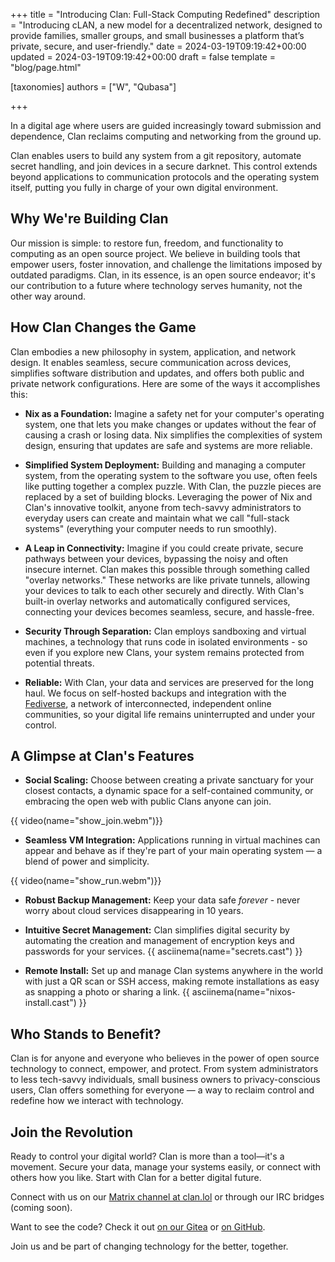 +++
title = "Introducing Clan: Full-Stack Computing Redefined"
description = "Introducing cLAN, a new model for a decentralized network, designed to provide families, smaller groups, and small businesses a platform that’s private, secure, and user-friendly."
date = 2024-03-19T09:19:42+00:00
updated = 2024-03-19T09:19:42+00:00
draft = false
template = "blog/page.html"

[taxonomies]
authors = ["W", "Qubasa"]

+++

In a digital age where users are guided increasingly toward submission and dependence, Clan reclaims computing and networking from the ground up.

Clan enables users to build any system from a git repository, automate secret handling, and join devices in a secure darknet. This control extends beyond applications to communication protocols and the operating system itself, putting you fully in charge of your own digital environment.

## Why We're Building Clan

Our mission is simple: to restore fun, freedom, and functionality to computing as an open source project. We believe in building tools that empower users, foster innovation, and challenge the limitations imposed by outdated paradigms. Clan, in its essence, is an open source endeavor; it's our contribution to a future where technology serves humanity, not the other way around.

## How Clan Changes the Game
Clan embodies a new philosophy in system, application, and network design. It enables seamless, secure communication across devices, simplifies software distribution and updates, and offers both public and private network configurations. Here are some of the ways it accomplishes this:

- **Nix as a Foundation:** Imagine a safety net for your computer's operating system, one that lets you make changes or updates without the fear of causing a crash or losing data. Nix simplifies the complexities of system design, ensuring that updates are safe and systems are more reliable.

- **Simplified System Deployment:** Building and managing a computer system, from the operating system to the software you use, often feels like putting together a complex puzzle. With Clan, the puzzle pieces are replaced by a set of building blocks. Leveraging the power of Nix and Clan's innovative toolkit, anyone from tech-savvy administrators to everyday users can create and maintain what we call "full-stack systems" (everything your computer needs to run smoothly).

- **A Leap in Connectivity:** Imagine if you could create private, secure pathways between your devices, bypassing the noisy and often insecure internet. Clan makes this possible through something called "overlay networks." These networks are like private tunnels, allowing your devices to talk to each other securely and directly. With Clan's built-in overlay networks and automatically configured services, connecting your devices becomes seamless, secure, and hassle-free.

- **Security Through Separation:** Clan employs sandboxing and virtual machines, a technology that runs code in isolated environments - so even if you explore new Clans, your system remains protected from potential threats.

- **Reliable:** With Clan, your data and services are preserved for the long haul. We focus on self-hosted backups and integration with the [Fediverse](https://de.wikipedia.org/wiki/Fediverse), a network of interconnected, independent online communities, so your digital life remains uninterrupted and under your control.


## A Glimpse at Clan's Features

- **Social Scaling:** Choose between creating a private sanctuary for your closest contacts, a dynamic space for a self-contained community, or embracing the open web with public Clans anyone can join.

{{ video(name="show_join.webm")}}

- **Seamless VM Integration:** Applications running in virtual machines can appear and behave as if they're part of your main operating system — a blend of power and simplicity.

{{ video(name="show_run.webm")}}

- **Robust Backup Management:** Keep your data safe _forever_ - never worry about cloud services disappearing in 10 years.


- **Intuitive Secret Management:** Clan simplifies digital security by automating the creation and management of encryption keys and passwords for your services.
   {{ asciinema(name="secrets.cast") }}

- **Remote Install:** Set up and manage Clan systems anywhere in the world with just a QR scan or SSH access, making remote installations as easy as snapping a photo or sharing a link.
   {{ asciinema(name="nixos-install.cast") }}


## Who Stands to Benefit?

Clan is for anyone and everyone who believes in the power of open source technology to connect, empower, and protect. From system administrators to less tech-savvy individuals, small business owners to privacy-conscious users, Clan offers something for everyone — a way to reclaim control and redefine how we interact with technology.

## Join the Revolution

Ready to control your digital world? Clan is more than a tool—it's a movement. Secure your data, manage your systems easily, or connect with others how you like. Start with Clan for a better digital future.

Connect with us on our [Matrix channel at clan.lol](https://matrix.to/#/!djzOHBBBHnwQkgNgdV:matrix.org?via=blog.clan.lol) or through our IRC bridges (coming soon).

Want to see the code? Check it out [on our Gitea](https://git.clan.lol/clan/clan-core) or [on GitHub](https://github.com/clan-lol/clan-core).

Join us and be part of changing technology for the better, together.
